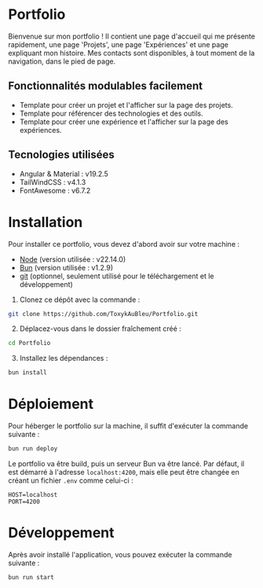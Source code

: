 # Portfolio

Bienvenue sur mon portfolio !
Il contient une page d'accueil qui me présente rapidement, une page 'Projets', une page 'Expériences' et une page expliquant mon histoire.
Mes contacts sont disponibles, à tout moment de la navigation, dans le pied de page.

## Fonctionnalités modulables facilement

- Template pour créer un projet et l'afficher sur la page des projets.
- Template pour référencer des technologies et des outils.
- Template pour créer une expérience et l'afficher sur la page des expériences.

## Tecnologies utilisées

- Angular & Material : v19.2.5
- TailWindCSS : v4.1.3
- FontAwesome : v6.7.2

# Installation

Pour installer ce portfolio, vous devez d'abord avoir sur votre machine :

- [Node](https://nodejs.org/en/download) (version utilisée : v22.14.0)
- [Bun](https://bun.sh) (version utilisée : v1.2.9)
- [git](https://git-scm.com/) (optionnel, seulement utilisé pour le téléchargement et le développement)

1. Clonez ce dépôt avec la commande :

```sh
git clone https://github.com/ToxykAuBleu/Portfolio.git
```

2. Déplacez-vous dans le dossier fraîchement créé :

```sh
cd Portfolio
```

3. Installez les dépendances :

```sh
bun install
```

# Déploiement

Pour héberger le portfolio sur la machine, il suffit d'exécuter la commande suivante :

```sh
bun run deploy
```

Le portfolio va être build, puis un serveur Bun va être lancé. Par défaut, il est démarré à l'adresse `localhost:4200`, mais elle peut être changée en créant un fichier `.env` comme celui-ci :

```env
HOST=localhost
PORT=4200
```

# Développement

Après avoir installé l'application, vous pouvez exécuter la commande suivante :

```sh
bun run start
```

